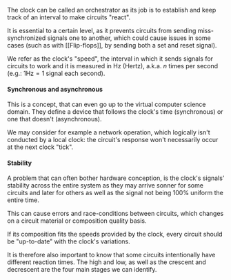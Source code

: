 The clock can be called an orchestrator as its job is to establish and keep track of an interval to make circuits "react". 

It is essential to a certain level, as it prevents circuits from sending miss-synchronized signals one to another, which could cause issues in some cases (such as with [[Flip-flops]], by sending both a set and reset signal).

We refer as the clock's "speed", the interval in which it sends signals for circuits to work and it is measured in $\mathrm{Hz}$ (Hertz), a.k.a. $n$ times per second (e.g.: $1 \mathrm{Hz} = 1$ signal each second).

#### Synchronous and asynchronous
This is a concept, that can even go up to the virtual computer science domain. They define a device that follows the clock's time (synchronous) or one that doesn't (asynchronous).

We may consider for example a network operation, which logically isn't conducted by a local clock: the circuit's response won't necessarily occur at the next clock "tick".

#### Stability
A problem that can often bother hardware conception, is the clock's signals' stability across the entire system as they may arrive sonner for some circuits and later for others as well as the signal not being 100% uniform the entire time. 

This can cause errors and race-conditions between circuits, which changes on a circuit material or composition quality basis. 

If its composition fits the speeds provided by the clock, every circuit should be "up-to-date" with the clock's variations.

It is therefore also important to know that some circuits intentionally have different reaction times. The high and low, as well as the crescent and decrescent are the four main stages we can identify.